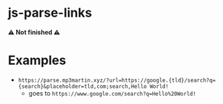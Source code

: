 # js-parse-links
**⚠️ Not finished ⚠️**

# Examples
* `https://parse.mp3martin.xyz/?url=https://google.{tld}/search?q={search}&placeholder=tld,com;search,Hello World!`
   * goes to `https://www.google.com/search?q=Hello%20World!`


